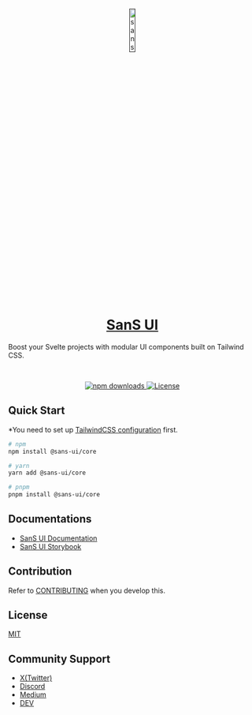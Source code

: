 <p align="center">
  <a href="">
      <img width="15%" src="https://github.com/user-attachments/assets/590042db-97d1-4ed0-b4c8-cd76c8c15cd2" alt="sans-ui-logo" />
      <h1 align="center">SanS UI</h1>
  </a>
  <p>Boost your Svelte projects with modular UI components built on Tailwind CSS.</p>
</p>
</br>

<p align="center">
  <a href="https://www.npmjs.com/package/@sans-ui-org/sans-ui">
    <img src="https://img.shields.io/npm/dm/%40sans-ui%2Fcore" alt="npm downloads">
  </a>
  <a href="https://github.com/sans-ui-org/sans-ui/blob/development/LICENSE">
    <img src="https://img.shields.io/npm/l/%40sans-ui%2Fcore?style=flat" alt="License">
  </a>
</p>

## Quick Start

\*You need to set up [TailwindCSS configuration](https://www.sans-ui.org/docs/installation) first.

```bash
# npm
npm install @sans-ui/core

# yarn
yarn add @sans-ui/core

# pnpm
pnpm install @sans-ui/core
```

## Documentations

- [SanS UI Documentation](https://www.sans-ui.org/)
- [SanS UI Storybook](https://sans-ui-storybook.vercel.app/)

## Contribution

Refer to [CONTRIBUTING](https://github.com/sans-ui-org/sans-ui/blob/development/CONTRIBUTING.md) when you develop this.

## License

[MIT](https://github.com/sans-ui-org/sans-ui/blob/development/LICENSE)

## Community Support

- [X(Twitter)](https://x.com/sans_ui_org)
- [Discord](https://discord.com/channels/1287433802494251019/1287433881720586242)
- [Medium](https://medium.com/@three.s.ui.org)
- [DEV](https://dev.to/sans-ui)
